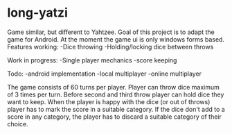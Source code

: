 # long-yatzi
Game similar, but different to Yahtzee. Goal of this project is to adapt the game for Android. At the moment the game ui is only windows forms based.
Features working:
-Dice throwing
-Holding/locking dice between throws

Work in progress:
-Single player mechanics
-score keeping

Todo:
-android implementation
-local multiplayer
-online multiplayer

The game consists of 60 turns per player. Player can throw dice maximum of 3 times per turn.
Before second and third throw player can hold dice they want to keep.
When the player is happy with the dice (or out of throws) player has to mark the score in a suitable category.
If the dice don't add to a score in any category, the player has to discard a suitable category of their choice. 
